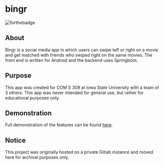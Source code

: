 # bingr

![forthebadge](https://forthebadge.com/images/badges/powered-by-electricity.svg)


## About
Bingr is a social media app in which users can swipe left or right on a movie and get matched with friends who swiped right on the same movies.  The front end is written for Android and the backend uses Springboot.

## Purpose 
This app was created for COM S 309 at Iowa State University with a team of 3 others.  This app was never intended for general use, but rather for educational purposes only.

## Demonstration 
Full demonstration of the features can be found [here](https://www.youtube.com/watch?v=hD_YFvb-OJk).

## Notice
This project was originally hosted on a private Gitlab instance and moved here for archival purposes only.
